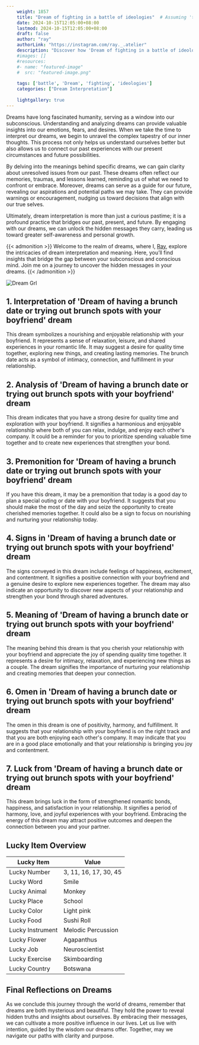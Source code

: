 ```yaml
---
    weight: 1857
    title: "Dream of fighting in a battle of ideologies"  # Assuming 'title' column exists
    date: 2024-10-15T12:05:00+08:00
    lastmod: 2024-10-15T12:05:00+08:00
    draft: false
    author: "ray"
    authorLink: "https://instagram.com/ray._.atelier"
    description: "Discover how 'Dream of fighting in a battle of ideologies' can interpret your future and uncover its significant meanings in your life."
    #images: []
    #resources:
    #- name: "featured-image"
    #  src: "featured-image.png"
    
    tags: ['battle', 'Dream', 'fighting', 'ideologies']
    categories: ["Dream Interpretation"]
    
    lightgallery: true
---
```

    
Dreams have long fascinated humanity, serving as a window into our subconscious. Understanding and analyzing dreams can provide valuable insights into our emotions, fears, and desires. When we take the time to interpret our dreams, we begin to unravel the complex tapestry of our inner thoughts. This process not only helps us understand ourselves better but also allows us to connect our past experiences with our present circumstances and future possibilities.

By delving into the meanings behind specific dreams, we can gain clarity about unresolved issues from our past. These dreams often reflect our memories, traumas, and lessons learned, reminding us of what we need to confront or embrace. Moreover, dreams can serve as a guide for our future, revealing our aspirations and potential paths we may take. They can provide warnings or encouragement, nudging us toward decisions that align with our true selves.

Ultimately, dream interpretation is more than just a curious pastime; it is a profound practice that bridges our past, present, and future. By engaging with our dreams, we can unlock the hidden messages they carry, leading us toward greater self-awareness and personal growth.

{{< admonition >}}
Welcome to the realm of dreams, where I, [Ray](https://instagram.com/ray._.atelier), explore the intricacies of dream interpretation and meaning. Here, you’ll find insights that bridge the gap between your subconscious and conscious mind. Join me on a journey to uncover the hidden messages in your dreams.
{{< /admonition >}}

![Dream Grl](https://cdn.pixabay.com/photo/2017/11/02/03/35/gothic-2910057_1280.jpg "Dream Grl")

## 1. Interpretation of 'Dream of having a brunch date or trying out brunch spots with your boyfriend' dream
 This dream symbolizes a nourishing and enjoyable relationship with your boyfriend. It represents a sense of relaxation, leisure, and shared experiences in your romantic life. It may suggest a desire for quality time together, exploring new things, and creating lasting memories. The brunch date acts as a symbol of intimacy, connection, and fulfillment in your relationship.

## 2. Analysis of 'Dream of having a brunch date or trying out brunch spots with your boyfriend' dream
 This dream indicates that you have a strong desire for quality time and exploration with your boyfriend. It signifies a harmonious and enjoyable relationship where both of you can relax, indulge, and enjoy each other's company. It could be a reminder for you to prioritize spending valuable time together and to create new experiences that strengthen your bond.

## 3. Premonition for 'Dream of having a brunch date or trying out brunch spots with your boyfriend' dream
 If you have this dream, it may be a premonition that today is a good day to plan a special outing or date with your boyfriend. It suggests that you should make the most of the day and seize the opportunity to create cherished memories together. It could also be a sign to focus on nourishing and nurturing your relationship today.

## 4. Signs in 'Dream of having a brunch date or trying out brunch spots with your boyfriend' dream
 The signs conveyed in this dream include feelings of happiness, excitement, and contentment. It signifies a positive connection with your boyfriend and a genuine desire to explore new experiences together. The dream may also indicate an opportunity to discover new aspects of your relationship and strengthen your bond through shared adventures.

## 5. Meaning of 'Dream of having a brunch date or trying out brunch spots with your boyfriend' dream
 The meaning behind this dream is that you cherish your relationship with your boyfriend and appreciate the joy of spending quality time together. It represents a desire for intimacy, relaxation, and experiencing new things as a couple. The dream signifies the importance of nurturing your relationship and creating memories that deepen your connection.

## 6. Omen in 'Dream of having a brunch date or trying out brunch spots with your boyfriend' dream
 The omen in this dream is one of positivity, harmony, and fulfillment. It suggests that your relationship with your boyfriend is on the right track and that you are both enjoying each other's company. It may indicate that you are in a good place emotionally and that your relationship is bringing you joy and contentment.

## 7. Luck from 'Dream of having a brunch date or trying out brunch spots with your boyfriend' dream
 This dream brings luck in the form of strengthened romantic bonds, happiness, and satisfaction in your relationship. It signifies a period of harmony, love, and joyful experiences with your boyfriend. Embracing the energy of this dream may attract positive outcomes and deepen the connection between you and your partner.

## Lucky Item Overview
| Lucky Item          | Value              |
|---------------|--------------------|
| Lucky Number        | 3, 11, 16, 17, 30, 45  |
| Lucky Word          | Smile |
| Lucky Animal        | Monkey |
| Lucky Place         | School     |
| Lucky Color         | Light pink     |
| Lucky Food          | Sushi Roll      |
| Lucky Instrument    | Melodic Percussion |
| Lucky Flower        | Agapanthus    |
| Lucky Job           | Neuroscientist       |
| Lucky Exercise      | Skimboarding  |
| Lucky Country       | Botswana    |


##  Final Reflections on Dreams

As we conclude this journey through the world of dreams, remember that dreams are both mysterious and beautiful. They hold the power to reveal hidden truths and insights about ourselves. By embracing their messages, we can cultivate a more positive influence in our lives. Let us live with intention, guided by the wisdom our dreams offer. Together, may we navigate our paths with clarity and purpose.
